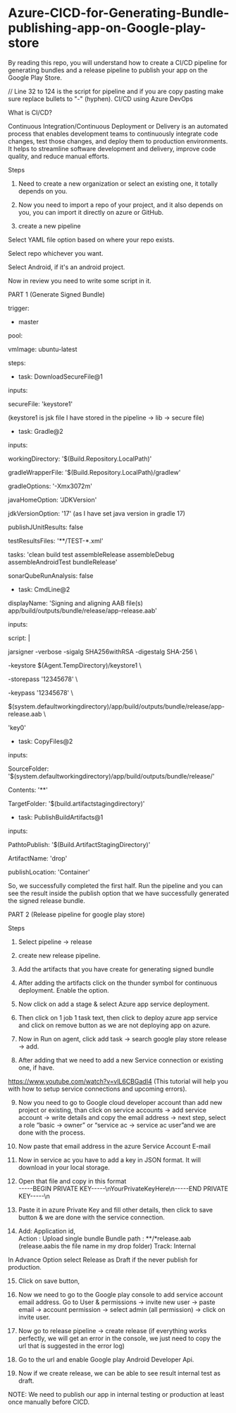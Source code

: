 # Azure-CICD-for-Generating-Bundle-publishing-app-on-Google-play-store
By reading this repo, you will understand how to create a CI/CD pipeline for generating bundles and a release pipeline to publish your app on the Google Play Store.

// Line 32 to 124 is the script for pipeline and if you are copy pasting make sure replace bullets to "-" (hyphen).
CI/CD using Azure DevOps 

What is CI/CD? 

Continuous Integration/Continuous Deployment or Delivery is an automated process that enables development teams to continuously integrate code changes, test those changes, and deploy them to production environments. It helps to streamline software development and delivery, improve code quality, and reduce manual efforts. 

 

Steps 
1. Need to create a new organization or select an existing one, it totally depends on you. 

2. Now you need to import a repo of your project, and it also depends on you, you can import it directly on azure or GitHub. 

3. create a new pipeline  

Select YAML file option based on where your repo exists.  

Select repo whichever you want. 

Select Android, if it's an android project. 

Now in review you need to write some script in it. 

 

PART 1 (Generate Signed Bundle) 

trigger: 

- master 

 

pool: 

vmImage: ubuntu-latest 

 

steps: 

- task: DownloadSecureFile@1 

inputs: 

secureFile: 'keystore1' 

 

(keystore1 is jsk file I have stored in the pipeline -> lib -> secure file) 

 

- task: Gradle@2 

inputs: 

workingDirectory: '$(Build.Repository.LocalPath)' 

gradleWrapperFile: '$(Build.Repository.LocalPath)/gradlew' 

gradleOptions: '-Xmx3072m' 

javaHomeOption: 'JDKVersion' 

jdkVersionOption: '17'   (as I have set java version in gradle 17)   

publishJUnitResults: false 

testResultsFiles: '**/TEST-*.xml' 

tasks: 'clean build test assembleRelease assembleDebug assembleAndroidTest bundleRelease' 

sonarQubeRunAnalysis: false 

 

- task: CmdLine@2 

displayName: 'Signing and aligning AAB file(s) app/build/outputs/bundle/release/app-release.aab' 

inputs: 

script: | 

jarsigner -verbose -sigalg SHA256withRSA -digestalg SHA-256 \ 

-keystore $(Agent.TempDirectory)/keystore1 \  

-storepass '12345678' \ 

-keypass '12345678' \ 

$(system.defaultworkingdirectory)/app/build/outputs/bundle/release/app-release.aab \ 

'key0' 

 

- task: CopyFiles@2 

inputs: 

SourceFolder: '$(system.defaultworkingdirectory)/app/build/outputs/bundle/release/' 

Contents: '**' 

TargetFolder: '$(build.artifactstagingdirectory)' 

 

- task: PublishBuildArtifacts@1 

inputs: 

PathtoPublish: '$(Build.ArtifactStagingDirectory)' 

ArtifactName: 'drop' 

publishLocation: 'Container' 

 

 

So, we successfully completed the first half. Run the pipeline and you can see the result inside the publish option that we have successfully generated the signed release bundle. 
 

PART 2 (Release pipeline for google play store) 

Steps 
1. Select pipeline -> release 

2. create new release pipeline. 

3. Add the artifacts that you have create for generating signed bundle 

4. After adding the artifacts click on the thunder symbol for continuous deployment. Enable the option. 

5. Now click on add a stage & select Azure app service deployment. 

6. Then click on 1 job 1 task text, then click to deploy azure app service and click on remove button as we are not deploying app on azure. 

7. Now in Run on agent, click add task -> search google play store release -> add. 

8. After adding that we need to add a new Service connection or existing one, if have. 

https://www.youtube.com/watch?v=vlL6CBGadI4  (This tutorial will help you with how to setup service connections and upcoming errors). 

9. Now you need to go to Google cloud developer account than add new project or existing, than click on service accounts -> add service account -> write details and copy the email address -> next step, select a role “basic -> owner” or “service ac -> service ac user”and we are done with the process. 

10. Now paste that email address in the azure Service Account E-mail  

11. Now in service ac you have to add a key in JSON format. It will download in your local storage. 

12. Open that file and copy in this format  
-----BEGIN PRIVATE KEY-----\nYourPrivateKeyHere\n-----END PRIVATE KEY-----\n 

13. Paste it in azure Private Key and fill other details, then click to save button & we are done with the service connection. 

14. Add: Application id,  
Action : Upload single bundle 
Bundle path : **/*release.aab  (release.aabis the file name in my drop folder) 
Track: Internal 
 
In Advance Option select Release as Draft if the never publish for production. 

15. Click on save button,  

16. Now we need to go to the Google play console to add service account email address. 
Go to User & permissions -> invite new user -> paste email -> account permission -> select admin (all permission) -> click on invite user. 

17. Now go to release pipeline -> create release (if everything works perfectly, we will get an error in the console, we just need to copy the url that is suggested in the error log) 

18. Go to the url and enable Google play Android Developer Api. 

19. Now if we create release, we can be able to see result internal test as draft. 
 
NOTE: We need to publish our app in internal testing or production at least once manually before CICD. 

 

 
 
